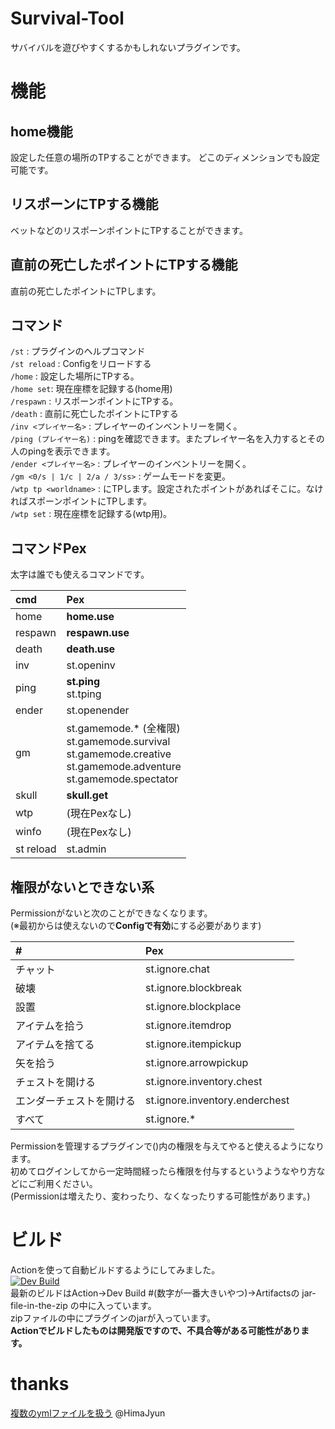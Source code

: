 # Survival-Tool
サバイバルを遊びやすくするかもしれないプラグインです。  

# 機能
## home機能
設定した任意の場所のTPすることができます。
どこのディメンションでも設定可能です。

## リスポーンにTPする機能
ベットなどのリスポーンポイントにTPすることができます。
  
## 直前の死亡したポイントにTPする機能
直前の死亡したポイントにTPします。

## コマンド
`/st` : プラグインのヘルプコマンド  
`/st reload` : Configをリロードする  
`/home` : 設定した場所にTPする。  
`/home set`: 現在座標を記録する(home用)  
`/respawn` : リスポーンポイントにTPする。  
`/death` : 直前に死亡したポイントにTPする  
`/inv <プレイヤー名>` : プレイヤーのインベントリーを開く。  
`/ping (プレイヤー名)` : pingを確認できます。またプレイヤー名を入力するとその人のpingを表示できます。  
`/ender <プレイヤー名>` : プレイヤーのインベントリーを開く。  
`/gm <0/s | 1/c | 2/a / 3/ss>` : ゲームモードを変更。  
`/wtp tp <worldname>` : <worldname>にTPします。設定されたポイントがあればそこに。なければスポーンポイントにTPします。  
`/wtp set` : 現在座標を記録する(wtp用)。
## コマンドPex
太字は誰でも使えるコマンドです。

| cmd       | Pex                                                                                                                       | 
|:----------|:--------------------------------------------------------------------------------------------------------------------------|
| home      | **home.use**                                                                                                              | 
| respawn   | **respawn.use**                                                                                                           |
| death     | **death.use**                                                                                                             |
| inv       | st.openinv                                                                                                                |
| ping      | **st.ping**<br/>st.tping                                                                                                  |
| ender     | st.openender                                                                                                              |
| gm        | st.gamemode.* (全権限)<br/>st.gamemode.survival<br/>st.gamemode.creative<br/>st.gamemode.adventure<br/>st.gamemode.spectator |
| skull     | **skull.get**                                                                                                             |
| wtp       | (現在Pexなし)                                                                                                                 |
| winfo     | (現在Pexなし)                                                                                                                 |
| st reload | st.admin                                                                                                                  |

## 権限がないとできない系
Permissionがないと次のことができなくなります。  
(※最初からは使えないので**Configで有効**にする必要があります)

| #            | Pex                            | 
|:-------------|:-------------------------------|
| チャット         | st.ignore.chat                 |
| 破壊           | st.ignore.blockbreak           |
| 設置           | st.ignore.blockplace           |
| アイテムを拾う      | st.ignore.itemdrop             |
| アイテムを捨てる     | st.ignore.itempickup           |
| 矢を拾う         | st.ignore.arrowpickup          |
| チェストを開ける     | st.ignore.inventory.chest      |
| エンダーチェストを開ける | st.ignore.inventory.enderchest |
| すべて          | st.ignore.*                    |

Permissionを管理するプラグインで()内の権限を与えてやると使えるようになります。  
初めてログインしてから一定時間経ったら権限を付与するというようなやり方などにご利用ください。  
(Permissionは増えたり、変わったり、なくなったりする可能性があります。)

# ビルド
Actionを使って自動ビルドするようにしてみました。  
[![Dev Build](https://github.com/plugin-yamagami2211/Survival-Tool/actions/workflows/maven.yml/badge.svg)](https://github.com/plugin-yamagami2211/Survival-Tool/actions/workflows/maven.yml)  
最新のビルドはAction->Dev Build #(数字が一番大きいやつ)->Artifactsの jar-file-in-the-zip の中に入っています。  
zipファイルの中にプラグインのjarが入っています。  
**Actionでビルドしたものは開発版ですので、不具合等がある可能性があります。**

# thanks
[複数のymlファイルを扱う](https://jyn.jp/bukkit-plugin-development-8/) @HimaJyun

